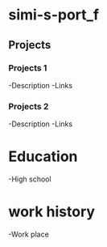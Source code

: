 # simi-s-port_f

## Projects
### Projects 1
-Description
-Links

### Projects 2
-Description
-Links

# Education
-High school

# work history
-Work place
